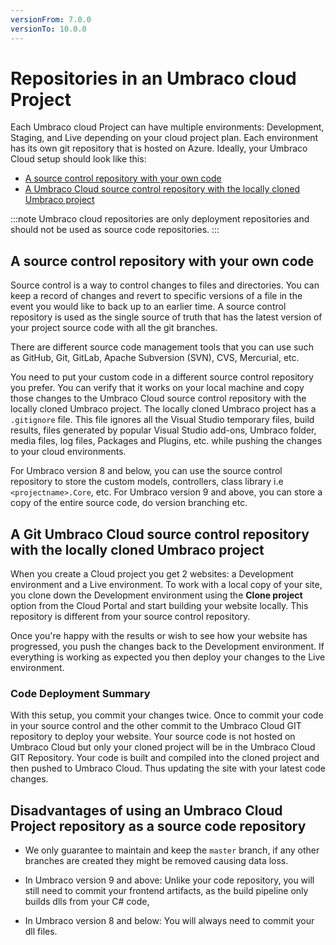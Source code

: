 ```yaml
---
versionFrom: 7.0.0
versionTo: 10.0.0
---
```


# Repositories in an Umbraco cloud Project

Each Umbraco cloud Project can have multiple environments: Development, Staging, and Live depending on your cloud project plan. Each environment has its own git repository that is hosted on Azure. Ideally, your Umbraco Cloud setup should look like this:

- [A source control repository with your own code](#a-source-control-repository-with-your-own-code)
- [A Umbraco Cloud source control repository with the locally cloned Umbraco project](#a-git-umbraco-cloud-source-control-repository-with-the-locally-cloned-umbraco-project)

:::note
Umbraco cloud repositories are only deployment repositories and should not be used as source code repositories.
:::

## A source control repository with your own code

Source control is a way to control changes to files and directories. You can keep a record of changes and revert to specific versions of a file in the event you would like to back up to an earlier time. A source control repository is used as the single source of truth that has the latest version of your project source code with all the git branches.

There are different source code management tools that you can use such as GitHub, Git, GitLab, Apache Subversion (SVN), CVS, Mercurial, etc.

You need to put your custom code in a different source control repository you prefer. You can verify that it works on your local machine and copy those changes to the Umbraco Cloud source control repository with the locally cloned Umbraco project. The locally cloned Umbraco project has a `.gitignore` file. This file ignores all the Visual Studio temporary files, build results, files generated by popular Visual Studio add-ons, Umbraco folder, media files, log files, Packages and Plugins, etc. while pushing the changes to your cloud environments.

For Umbraco version 8 and below, you can use the source control repository to store the custom models, controllers, class library i.e `<projectname>.Core`, etc. For Umbraco version 9 and above, you can store a copy of the entire source code, do version branching etc.

## A Git Umbraco Cloud source control repository with the locally cloned Umbraco project

When you create a Cloud project you get 2 websites: a Development environment and a Live environment. To work with a local copy of your site, you clone down the Development environment using the **Clone project** option from the Cloud Portal and start building your website locally. This repository is different from your source control repository.

Once you're happy with the results or wish to see how your website has progressed, you push the changes back to the Development environment. If everything is working as expected you then deploy your changes to the Live environment.

### Code Deployment Summary

With this setup, you commit your changes twice. Once to commit your code in your source control and the other commit to the Umbraco Cloud GIT repository to deploy your website. Your source code is not hosted on Umbraco Cloud but only your cloned project will be in the Umbraco Cloud GIT Repository. Your code is built and compiled into the cloned project and then pushed to Umbraco Cloud. Thus updating the site with your latest code changes.

## Disadvantages of using an Umbraco Cloud Project repository as a source code repository

- We only guarantee to maintain and keep the `master` branch, if any other branches are created they might be removed causing data loss.

- In Umbraco version 9 and above: Unlike your code repository, you will still need to commit your frontend artifacts, as the build pipeline only builds dlls from your C# code, 

- In Umbraco version 8 and below: You will always need to commit your dll files.
